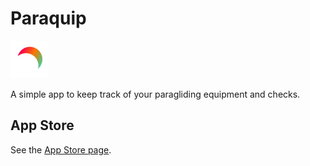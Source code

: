 # Paraquip

<img width="60" src="https://github.com/simonseyer/paraquip/blob/main/Paraquip/Assets.xcassets/AppIcon.appiconset/appicon_180.png">

A simple app to keep track of your paragliding equipment and checks.

## App Store

See the [App Store page](https://apps.apple.com/de/app/paraquip/id1566910450).
